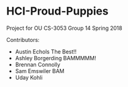 # HCI-Proud-Puppies
Project for OU CS-3053 Group 14 Spring 2018

Contributors:
- Austin Echols The Best!!
- Ashley Borgerding BAMMMMM!
- Brennan Connolly
- Sam Emswiler BAM
- Uday Kohli
